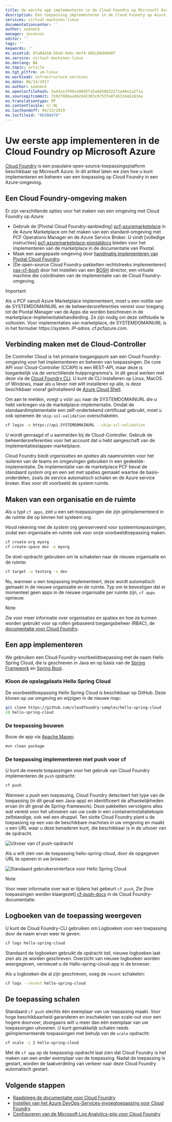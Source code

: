 ```yaml
---
title: Uw eerste app implementeren in de Cloud Foundry op Microsoft Azure | Microsoft Docs
description: Een toepassing implementeren in de Cloud Foundry op Azure
services: virtual-machines-linux
documentationcenter: ''
author: seanmck
manager: jeconnoc
editor: ''
tags: ''
keywords: ''
ms.assetid: 8fa04a58-56ad-4e6c-bef4-d02c80d4b60f
ms.service: virtual-machines-linux
ms.devlang: NA
ms.topic: article
ms.tgt_pltfrm: vm-linux
ms.workload: infrastructure-services
ms.date: 06/14/2017
ms.author: seanmck
ms.openlocfilehash: 5a43ce3f09ce9695fa5add58b52271a46e2a271a
ms.sourcegitcommit: 3102f886aa962842303c8753fe8fa5324a52834a
ms.translationtype: MT
ms.contentlocale: nl-NL
ms.lasthandoff: 04/23/2019
ms.locfileid: "60388478"
---
```

# <a name="deploy-your-first-app-to-cloud-foundry-on-microsoft-azure"></a>Uw eerste app implementeren in de Cloud Foundry op Microsoft Azure

[Cloud Foundry](https://cloudfoundry.org) is een populaire open-source-toepassingsplatform beschikbaar op Microsoft Azure. In dit artikel laten we zien hoe u kunt implementeren en beheren van een toepassing op Cloud Foundry in een Azure-omgeving.

## <a name="create-a-cloud-foundry-environment"></a>Een Cloud Foundry-omgeving maken

Er zijn verschillende opties voor het maken van een omgeving met Cloud Foundry op Azure:

- Gebruik de [Pivotal Cloud Foundry-aanbieding] [ pcf-azuremarketplace] in de Azure Marketplace om het maken van een standard-omgeving met PCF Operations Manager en de Azure Service Broker. U vindt [volledige instructies] [ pcf-azuremarketplace-pivotaldocs] bieden voor het implementeren van de marketplace in de documentatie van Pivotal.
- Maak een aangepaste omgeving door [handmatig implementeren van Pivotal Cloud Foundry][pcf-custom].
- [De open-source Cloud Foundry-pakketten rechtstreeks implementeren] [ oss-cf-bosh] door het instellen van een [BOSH](https://bosh.io) director, een virtuele machine die coördinaten van de implementatie van de Cloud Foundry-omgeving.

> [!IMPORTANT] 
> Als u PCF vanuit Azure Marketplace implementeert, moet u een notitie van de SYSTEMDOMAINURL en de beheerdersreferenties vereist voor toegang tot de Pivotal Manager van de Apps die worden beschreven in de marketplace-Implementatiehandleiding. Ze zijn nodig om deze zelfstudie te voltooien. Voor implementaties van marketplace, de SYSTEMDOMAINURL is in het formulier https://system. *IP-adres*. cf.pcfazure.com.

## <a name="connect-to-the-cloud-controller"></a>Verbinding maken met de Cloud-Controller

De Controller Cloud is het primaire toegangspunt aan een Cloud Foundry-omgeving voor het implementeren en beheren van toepassingen. De core API voor Cloud-Controller (CCAPI) is een REST-API, maar deze is toegankelijk via de verschillende hulpprogramma's. In dit geval werken met deze via de [Cloud Foundry CLI][cf-cli]. U kunt de CLI installeren op Linux, MacOS of Windows, maar als u liever niet wilt installeren op alle, is deze beschikbaar vooraf geïnstalleerd de [Azure Cloud Shell][cloudshell-docs].

Om aan te melden, voegt u vóór `api` naar de SYSTEMDOMAINURL die u hebt verkregen via de marketplace-implementatie. Omdat de standaardimplementatie een zelf-ondertekend certificaat gebruikt, moet u ook opnemen de `skip-ssl-validation` overschakelen.

```bash
cf login -a https://api.SYSTEMDOMAINURL --skip-ssl-validation
```

U wordt gevraagd of u aanmelden bij de Cloud-Controller. Gebruik de beheerdersreferenties voor het account dat u hebt aangeschaft van de implementatiestappen marketplace.

Cloud Foundry biedt *organisaties* en *spaties* als naamruimten voor het isoleren van de teams en omgevingen gebruiken in een gedeelde-implementatie. De implementatie van de marketplace PCF bevat de standaard *system* org en een set met spaties gemaakt waartoe de basis-onderdelen, zoals de service automatisch schalen en de Azure service broker. Kies voor dit voorbeeld de *system* ruimte.


## <a name="create-an-org-and-space"></a>Maken van een organisatie en de ruimte

Als u typt `cf apps`, ziet u een set-toepassingen die zijn geïmplementeerd in de ruimte die op binnen het systeem org. 

Houd rekening met de *system* org gereserveerd voor systeemtoepassingen, zodat een organisatie en ruimte ook voor onze voorbeeldtoepassing maken.

```bash
cf create-org myorg
cf create-space dev -o myorg
```

De doel-opdracht gebruiken om te schakelen naar de nieuwe organisatie en de ruimte:

```bash
cf target -o testorg -s dev
```

Nu, wanneer u een toepassing implementeert, deze wordt automatisch gemaakt in de nieuwe organisatie en de ruimte. Typ om te bevestigen dat er momenteel geen apps in de nieuwe organisatie per ruimte zijn, `cf apps` opnieuw.

> [!NOTE] 
> Zie voor meer informatie over organisaties en spaties en hoe ze kunnen worden gebruikt voor op rollen gebaseerd toegangsbeheer (RBAC), de [documentatie voor Cloud Foundry][cf-orgs-spaces-docs].

## <a name="deploy-an-application"></a>Een app implementeren

We gebruiken een Cloud Foundry-voorbeeldtoepassing met de naam Hello Spring Cloud, die is geschreven in Java en op basis van de [Spring Framework](https://spring.io) en [Spring Boot](https://projects.spring.io/spring-boot/).

### <a name="clone-the-hello-spring-cloud-repository"></a>Kloon de opslagplaats Hello Spring Cloud

De voorbeeldtoepassing Hello Spring Cloud is beschikbaar op GitHub. Deze klonen op uw omgeving en wijzigen in de nieuwe map:

```bash
git clone https://github.com/cloudfoundry-samples/hello-spring-cloud
cd hello-spring-cloud
```

### <a name="build-the-application"></a>De toepassing bouwen

Bouw de app via [Apache Maven](https://maven.apache.org).

```bash
mvn clean package
```

### <a name="deploy-the-application-with-cf-push"></a>De toepassing implementeren met push voor cf

U kunt de meeste toepassingen voor het gebruik van Cloud Foundry implementeren de `push` opdracht:

```bash
cf push
```

Wanneer u *push* een toepassing, Cloud Foundry detecteert het type van de toepassing (in dit geval een Java-app) en identificeert de afhankelijkheden ervan (in dit geval de Spring-framework). Deze pakketten vervolgens alles wat vereist voor het uitvoeren van uw code in een containerinstallatiekopie zelfstandige, ook wel een *druppel*. Ten slotte Cloud Foundry plant u de toepassing op een van de beschikbare machines in uw omgeving en maakt u een URL waar u deze benaderen kunt, die beschikbaar is in de uitvoer van de opdracht.

![Uitvoer van cf push-opdracht][cf-push-output]

Als u wilt zien van de toepassing hello-spring-cloud, door de opgegeven URL te openen in uw browser:

![Standaard gebruikersinterface voor Hello Spring Cloud][hello-spring-cloud-basic]

> [!NOTE] 
> Voor meer informatie over wat er tijdens het gebeurt `cf push`, Zie [hoe toepassingen worden klaargezet] [ cf-push-docs] in de Cloud Foundry-documentatie.

## <a name="view-application-logs"></a>Logboeken van de toepassing weergeven

U kunt de Cloud Foundry-CLI gebruiken om Logboeken voor een toepassing door de naam ervan weer te geven:

```bash
cf logs hello-spring-cloud
```

Standaard de logboeken gebruikt de opdracht *tail*, nieuwe logboeken laat zien als ze worden geschreven. Overzicht van nieuwe logboeken worden weergegeven, vernieuwt u de Hallo-spring-cloud-app in de browser.

Als u logboeken die al zijn geschreven, voeg de `recent` schakelen:

```bash
cf logs --recent hello-spring-cloud
```

## <a name="scale-the-application"></a>De toepassing schalen

Standaard `cf push` slechts één exemplaar van uw toepassing maakt. Voor hoge beschikbaarheid garanderen en inschakelen van scale-out voor een hogere doorvoer, doorgaans wilt u meer dan één exemplaar van uw toepassingen uitvoeren. U kunt gemakkelijk schalen reeds geïmplementeerde toepassingen met behulp van de `scale` opdracht:

```bash
cf scale -i 2 hello-spring-cloud
```

Met de `cf app` op de toepassing-opdracht laat zien dat Cloud Foundry is het maken van een ander exemplaar van de toepassing. Nadat de toepassing is gestart, worden de taakverdeling van verkeer naar deze Cloud Foundry automatisch gestart.


## <a name="next-steps"></a>Volgende stappen

- [Raadpleeg de documentatie voor Cloud Foundry][cloudfoundry-docs]
- [Instellen van het Azure DevOps-Services-invoegtoepassing voor Cloud Foundry][vsts-plugin]
- [Configureren van de Microsoft Log Analytics-pijp voor Cloud Foundry][loganalytics-nozzle]

<!-- LINKS -->

[pcf-azuremarketplace]: https://azuremarketplace.microsoft.com/marketplace/apps/pivotal.pivotal-cloud-foundry
[pcf-custom]: https://docs.pivotal.io/pivotalcf/1-10/customizing/azure.html
[oss-cf-bosh]: https://github.com/cloudfoundry-incubator/bosh-azure-cpi-release/tree/master/docs
[pcf-azuremarketplace-pivotaldocs]: https://docs.pivotal.io/pivotalcf/customizing/pcf_azure.html
[cf-cli]: https://github.com/cloudfoundry/cli
[cloudshell-docs]: https://docs.microsoft.com/azure/cloud-shell/overview
[cf-orgs-spaces-docs]: https://docs.cloudfoundry.org/concepts/roles.html
[spring-boot]: https://projects.spring.io/spring-boot/
[spring-framework]: https://spring.io
[cf-push-docs]: https://docs.cloudfoundry.org/concepts/how-applications-are-staged.html
[cloudfoundry-docs]: https://docs.cloudfoundry.org
[vsts-plugin]: https://github.com/Microsoft/vsts-cloudfoundry
[loganalytics-nozzle]: https://github.com/Azure/oms-log-analytics-firehose-nozzle

<!-- IMAGES -->
[cf-push-output]: ./media/cloudfoundry-deploy-your-first-app/cf-push-output.png
[hello-spring-cloud-basic]: ./media/cloudfoundry-deploy-your-first-app/hello-spring-cloud-basic.png
